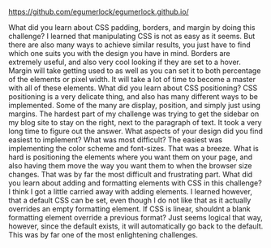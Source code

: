 https://github.com/egumerlock/egumerlock.github.io/

What did you learn about CSS padding, borders, and margin by doing this challenge?
I learned that manipulating CSS is not as easy as it seems.  But there are also many ways to achieve similar results, you just have to find which one suits you with the design you have in mind.  Borders are extremely useful, and also very cool looking if they are set to a hover.  Margin will take getting used to as well as you can set it to both percentage of the elements or pixel width.  It will take a lot of time to become a master with all of these elements.
What did you learn about CSS positioning?
CSS positioning is a very delicate thing, and also has many different ways to be implemented.  Some of the many are display, position, and simply just using margins.  The hardest part of my challenge was trying to get the sidebar on my blog site to stay on the right, next to the paragraph of text.  It took a very long time to figure out the answer.
What aspects of your design did you find easiest to implement? What was most difficult?
The easiest was implementing the color scheme and font-sizes.  That was a breeze.  What is hard is positioning the elements where you want them on your page, and also having them move the way you want them to when the browser size changes.  That was by far the most difficult and frustrating part.
What did you learn about adding and formatting elements with CSS in this challenge?
I think I got a little carried away with adding elements.  I learned however, that a default CSS can be set, even though I do not like that as it actually overrides an empty formatting element.  If CSS is linear, shouldnt a blank formatting element override a previous format?  Just seems logical that way, however, since the default exists, it will automatically go back to the default.  This was by far one of the most enlightening challenges.